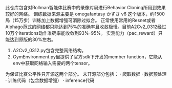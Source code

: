 此仓库包含对Rollman智能体比赛中的录像对局进行Behavior Cloning所用到效果较好的网络。
训练数据来源主要是 omegafantasy かずさ v6 这个版本，约1500局（15万步）训练加上数据增强可消除过拟合。
正常使用常用的Resnet或者Alphago范式的网络都只能达到75%的准确率且收敛极慢。目前A2Cv2_0312经过10万个iterations动作准确率能收敛到93%-95%。
实测能力（pac_reward）只能达到原版的30%左右。

1. A2Cv2_0312.py包含完整网络结构。
2. GymEnvironment.py里提供了官方sdk下开发的member function，它能从env中获取网络输入需要的两个tensor。

为保证比赛公平性只开源这两个部分。
未开源部分包括：
· 爬取数据
· 数据预处理
· 训练代码（包含数据增强）
· inference代码